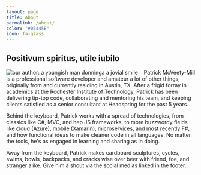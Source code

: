 ```yaml
---
layout: page
title: About
permalink: /about/
color: "#05445E"
icon: fa-glass
---
```


## Positivum spiritus, utile iubilo

<img style="float:left; margin-right: 1rem;" src="http://www.gravatar.com/avatar/50f4741321b7937a870a280e11a0fea5" alt="our author: a youngish man donninga a jovial smile" />

Patrick McVeety-Mill is a professional software developer and amateur a lot of other things, originally from and currently residing in Austin, TX. After a frigid forray in academics at the Rochester Institute of Technology, Patrick has been delivering tip-top code, collaborating and mentoring his team, and keeping clients satisfied as a senior consultant at Headspring for the past 5 years.

Behind the keyboard, Patrick works with a spread of technologies, from classics like C#, MVC, and hep JS frameworks, to more buzzwordy fields like cloud (Azure), mobile (Xamarin), microservices, and most recently F#, and how functional ideas to make cleaner code in all languages. No matter the tools, he's as engaged in learning and sharing as in doing.

Away from the keyboard, Patrick makes cardboard sculptures, cycles, swims, bowls, backpacks, and cracks wise over beer with friend, foe, and stranger alike. Give him a shout via the social medias linked in the footer.
